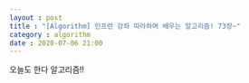 ```yaml
---
layout : post
title : "[Algorithm] 인프런 강좌 따라하며 배우는 알고리즘! 73장~"
category : algorithm
date : 2020-07-06 21:00
---
```


오늘도 한다 알고리즘!!